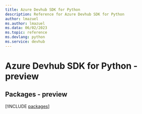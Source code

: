 ```yaml
---
title: Azure Devhub SDK for Python
description: Reference for Azure Devhub SDK for Python
author: lmazuel
ms.author: lmazuel
ms.data: 06/02/2023
ms.topic: reference
ms.devlang: python
ms.service: devhub
---
```

# Azure Devhub SDK for Python - preview
## Packages - preview
[!INCLUDE [packages](devhub-index.md)]